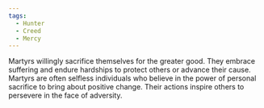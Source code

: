 ```yaml
---
tags:
  - Hunter
  - Creed
  - Mercy
---
```

Martyrs willingly sacrifice themselves for the greater good. They embrace suffering and endure hardships to protect others or advance their cause. Martyrs are often selfless individuals who believe in the power of personal sacrifice to bring about positive change. Their actions inspire others to persevere in the face of adversity.